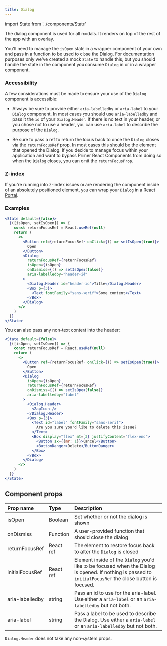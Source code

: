 ```yaml
---
title: Dialog
---
```


import State from '../components/State'

The dialog component is used for all modals. It renders on top of the rest of the app with an overlay.

You'll need to manage the `isOpen` state in a wrapper component of your own and pass in a function to be used to close the Dialog. For documentation purposes only we've created a mock `State` to handle this, but you should handle the state in the component you consume `Dialog` in or in a wrapper component.

### Accessibility

A few considerations must be made to ensure your use of the `Dialog` component is accessible:

- Always be sure to provide either `aria-labelledby` or `aria-label` to your `Dialog` component. In most cases you should use `aria-labelledby` and pass it the `id` of your `Dialog.Header`. If there is no text in your header, or you chose not to use a header, you can use `aria-label` to describe the purpose of the `Dialog`.

- Be sure to pass a ref to return the focus back to once the `Dialog` closes via the `returnFocusRef` prop. In most cases this should be the element that opened the Dialog. If you decide to manage focus within your application and want to bypass Primer React Components from doing so when the `Dialog` closes, you can omit the `returnFocusProp`.

### Z-index

If you're running into z-index issues or are rendering the component inside of an absolutely positioned element, you can wrap your `Dialog` in a [React Portal](https://reactjs.org/docs/portals.html).

### Examples

```jsx live
<State default={false}>
  {([isOpen, setIsOpen]) => {
    const returnFocusRef = React.useRef(null)
    return (
      <>
        <Button ref={returnFocusRef} onClick={() => setIsOpen(true)}>
          Open
        </Button>
        <Dialog
          returnFocusRef={returnFocusRef}
          isOpen={isOpen}
          onDismiss={() => setIsOpen(false)}
          aria-labelledby="header-id"
        >
          <Dialog.Header id="header-id">Title</Dialog.Header>
          <Box p={3}>
            <Text fontFamily="sans-serif">Some content</Text>
          </Box>
        </Dialog>
      </>
    )
  }}
</State>
```

You can also pass any non-text content into the header:

```jsx live
<State default={false}>
  {([isOpen, setIsOpen]) => {
    const returnFocusRef = React.useRef(null)
    return (
      <>
        <Button ref={returnFocusRef} onClick={() => setIsOpen(true)}>
          Open
        </Button>
        <Dialog
          isOpen={isOpen}
          returnFocusRef={returnFocusRef}
          onDismiss={() => setIsOpen(false)}
          aria-labelledby="label"
        >
          <Dialog.Header>
            <ZapIcon />
          </Dialog.Header>
          <Box p={3}>
            <Text id="label" fontFamily="sans-serif">
              Are you sure you'd like to delete this issue?
            </Text>
            <Box display="flex" mt={3} justifyContent="flex-end">
              <Button sx={{mr: 1}}>Cancel</Button>
              <ButtonDanger>Delete</ButtonDanger>
            </Box>
          </Box>
        </Dialog>
      </>
    )
  }}
</State>
```

## Component props

| Prop name       | Type      | Description                                                                                                                                               |
| :-------------- | :-------- | :-------------------------------------------------------------------------------------------------------------------------------------------------------- |
| isOpen          | Boolean   | Set whether or not the dialog is shown                                                                                                                    |
| onDismiss       | Function  | A user-provided function that should close the dialog                                                                                                     |
| returnFocusRef  | React ref | The element to restore focus back to after the `Dialog` is closed                                                                                         |
| initialFocusRef | React ref | Element inside of the `Dialog` you'd like to be focused when the Dialog is opened. If nothing is passed to `initialFocusRef` the close button is focused. |
| aria-labelledby | string    | Pass an id to use for the aria-label. Use either a `aria-label` or an `aria-labelledby` but not both.                                                     |
| aria-label      | string    | Pass a label to be used to describe the Dialog. Use either a `aria-label` or an `aria-labelledby` but not both.                                           |

`Dialog.Header` does not take any non-system props.
